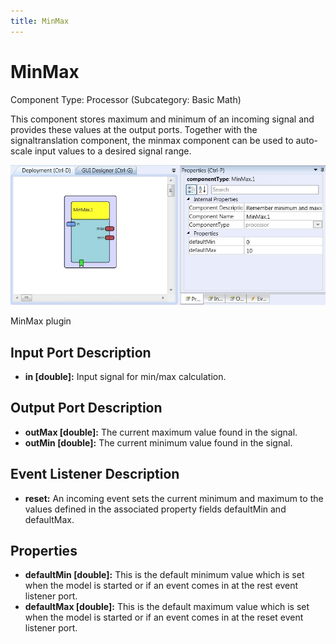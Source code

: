 ```yaml
---
title: MinMax
---
```


# MinMax

Component Type: Processor (Subcategory: Basic Math)

This component stores maximum and minimum of an incoming signal and provides these values at the output ports. Together with the signaltranslation component, the minmax component can be used to auto-scale input values to a desired signal range.

![Screenshot: MinMax plugin](./img/MinMax.jpg "Screenshot: MinMax plugin")

MinMax plugin

## Input Port Description

- **in \[double\]:** Input signal for min/max calculation.

## Output Port Description

- **outMax \[double\]:** The current maximum value found in the signal.
- **outMin \[double\]:** The current minimum value found in the signal.

## Event Listener Description

- **reset:** An incoming event sets the current minimum and maximum to the values defined in the associated property fields defaultMin and defaultMax.

## Properties

- **defaultMin \[double\]:** This is the default minimum value which is set when the model is started or if an event comes in at the rest event listener port.
- **defaultMax \[double\]:** This is the default maximum value which is set when the model is started or if an event comes in at the reset event listener port.
